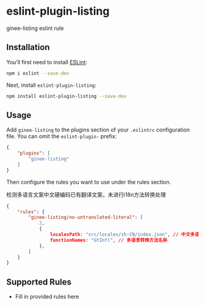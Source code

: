 # eslint-plugin-listing

ginee-listing eslint rule

## Installation

You'll first need to install [ESLint](https://eslint.org/):

```sh
npm i eslint --save-dev
```

Next, install `eslint-plugin-listing`:

```sh
npm install eslint-plugin-listing --save-dev
```

## Usage

Add `ginee-listing` to the plugins section of your `.eslintrc` configuration file. You can omit the `eslint-plugin-` prefix:

```json
{
    "plugins": [
        "ginee-listing"
    ]
}
```


Then configure the rules you want to use under the rules section.

检测多语言文案中文硬编码已有翻译文案，未进行i18n方法转换处理

```json
{
    "rules": {
        "ginee-listing/no-untranslated-literal": [
            2,
            {
                localesPath: "src/locales/zh-CN/index.json", // 中文多语言文案路径
                functionNames: "GtIntl", // 多语言转换方法名称
            },
        ]
    }
}
```

## Supported Rules

* Fill in provided rules here


